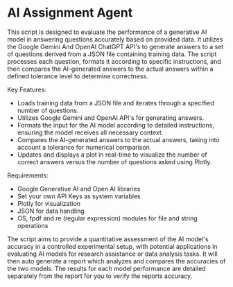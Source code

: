 # AI Assignment Agent

This script is designed to evaluate the performance of a generative AI model in answering questions accurately based on provided data. It utilizes the Google Gemini And OpenAI ChatGPT API's to generate answers to a set of questions derived from a JSON file containing training data. The script processes each question, formats it according to specific instructions, and then compares the AI-generated answers to the actual answers within a defined tolerance level to determine correctness.

Key Features:
- Loads training data from a JSON file and iterates through a specified number of questions.
- Utilizes Google Gemini and OpenAI API's for generating answers.
- Formats the input for the AI model according to detailed instructions, ensuring the model receives all necessary context.
- Compares the AI-generated answers to the actual answers, taking into account a tolerance for numerical comparison.
- Updates and displays a plot in real-time to visualize the number of correct answers versus the number of questions asked using Plotly.

Requirements:
- Google Generative AI and Open AI libraries
- Set your own API Keys as system variables
- Plotly for visualization
- JSON for data handling
- OS, fpdf  and re (regular expression) modules for file and string operations

The script aims to provide a quantitative assessment of the AI model's accuracy in a controlled experimental setup, with potential applications in evaluating AI models for research assistance or data analysis tasks.
It will then auto generate a report which analyzes and compares the accuracies of the two models. The results for each model performance are detailed separately from the report for you to verify the reports accuracy.
 
